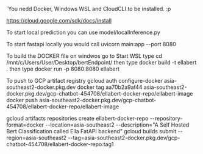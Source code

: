 `You nedd Docker, Windows WSL and CloudCLI to be installed. :p


https://cloud.google.com/sdk/docs/install

To start local prediction you can use
model/localInference.py
 

To start fastapi locally you would call
uvicorn main:app --port 8080

To build the DOCKER file on windwos go to
Start WSL
type cd /mnt/c/Users/User/Desktop/bertEndpoint/
then type docker build -t ellabert .
then type docker run -p 8080:8080 ellabert

To push to GCP artifact registry
gcloud auth configure-docker asia-southeast2-docker.pkg.dev
docker tag aa70b2a9af44 asia-southeast2-docker.pkg.dev/gcp-chatbot-454708/ellabert-docker-repo/ellabert-image
docker push asia-southeast2-docker.pkg.dev/gcp-chatbot-454708/ellabert-docker-repo/ellabert-image

gcloud artifacts repositories create ellabert-docker-repo --repository-format=docker --location=asia-southeast2 --description="A Self Hosted Bert Classification called Ella FatAPI backend"
gcloud builds submit --region=asia-southeast2 --tag=asia-southeast2-docker.pkg.dev/gcp-chatbot-454708/ellabert-docker-repo:tag1
